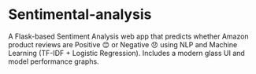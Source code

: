 # Sentimental-analysis
A Flask-based Sentiment Analysis web app that predicts whether Amazon product reviews are Positive 😊 or Negative 😞 using NLP and Machine Learning (TF-IDF + Logistic Regression). Includes a modern glass UI and model performance graphs.
